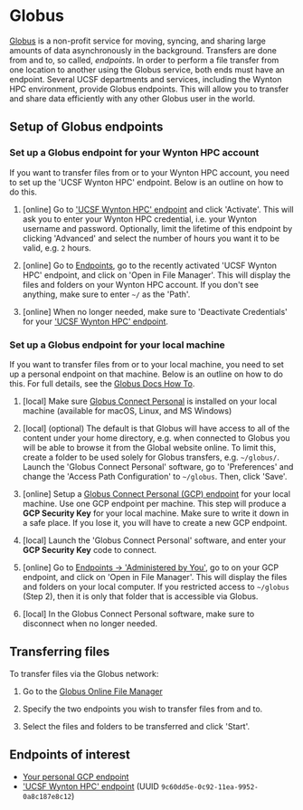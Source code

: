 # Globus

[Globus] is a non-profit service for moving, syncing, and sharing large amounts of data asynchronously in the background.  Transfers are done from and to, so called, _endpoints_.  In order to perform a file transfer from one location to another using the Globus service, both ends must have an endpoint.  Several UCSF departments and services, including the Wynton HPC environment, provide Globus endpoints.  This will allow you to transfer and share data efficiently with any other Globus user in the world.

## Setup of Globus endpoints

### Set up a Globus endpoint for your Wynton HPC account

If you want to transfer files from or to your Wynton HPC account, you need to set up the 'UCSF Wynton HPC' endpoint.  Below is an outline on how to do this.

1. [online] Go to ['UCSF Wynton HPC' endpoint] and click 'Activate'.  This will ask you to enter your Wynton HPC credential, i.e. your Wynton username and password.  Optionally, limit the lifetime of this endpoint by clicking 'Advanced' and select the number of hours you want it to be valid, e.g. `2` hours.

2. [online] Go to [Endpoints](https://app.globus.org/endpoints), go to the recently activated 'UCSF Wynton HPC' endpoint, and click on 'Open in File Manager'.  This will display the files and folders on your Wynton HPC account.  If you don't see anything, make sure to enter `~/` as the 'Path'.

3. [online] When no longer needed, make sure to 'Deactivate Credentials' for your ['UCSF Wynton HPC' endpoint].


### Set up a Globus endpoint for your local machine

If you want to transfer files from or to your local machine, you need to set up a personal endpoint on that machine.  Below is an outline on how to do this.  For full details, see the [Globus Docs How To](https://docs.globus.org/how-to/).

1. [local] Make sure [Globus Connect Personal] is installed on your local machine (available for macOS, Linux, and MS Windows)

2. [local] (optional) The default is that Globus will have access to all of the content under your home directory, e.g. when connected to Globus you will be able to browse it from the Global website online.  To limit this, create a folder to be used solely for Globus transfers, e.g. `~/globus/`.  Launch the 'Globus Connect Personal' software, go to 'Preferences' and change the 'Access Path Configuration' to `~/globus`. Then, click 'Save'.

3. [online] Setup a [Globus Connect Personal (GCP) endpoint] for your local machine. Use one GCP endpoint per machine.  This step will produce a **GCP Security Key** for your local machine.  Make sure to write it down in a safe place.  If you lose it, you will have to create a new GCP endpoint.

4. [local] Launch the 'Globus Connect Personal' software, and enter your **GCP Security Key** code to connect.

5. [online] Go to [Endpoints -> 'Administered by You'](https://app.globus.org/endpoints?scope=administered-by-me), go to on your GCP endpoint, and click on 'Open in File Manager'.  This will display the files and folders on your local computer.  If you restricted access to `~/globus` (Step 2), then it is only that folder that is accessible via Globus.

6. [local] In the Globus Connect Personal software, make sure to disconnect when no longer needed.


## Transferring files

To transfer files via the Globus network:

1. Go to the [Globus Online File Manager](https://app.globus.org/file-manager)

2. Specify the two endpoints you wish to transfer files from and to.

3. Select the files and folders to be transferred and click 'Start'.





## Endpoints of interest

* [Your personal GCP endpoint](https://app.globus.org/endpoints?scope=administered-by-me)
* ['UCSF Wynton HPC' endpoint](https://app.globus.org/file-manager/collections/9c60dd5e-0c92-11ea-9952-0a8c187e8c12/overview) (UUID `9c60dd5e-0c92-11ea-9952-0a8c187e8c12`)


[Globus]: https://www.globus.org/
[Globus Connect Personal]: https://www.globus.org/globus-connect-personal
[Globus Connect Personal (GCP) endpoint]: https://app.globus.org/file-manager/gcp
['UCSF Wynton HPC' endpoint]: https://app.globus.org/file-manager/collections/9c60dd5e-0c92-11ea-9952-0a8c187e8c12/overview

